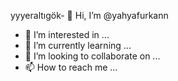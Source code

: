 yyyeraltıgök- 👋 Hi, I’m @yahyafurkann        
- 👀 I’m interested in ...
- 🌱 I’m currently learning ...
- 💞️ I’m looking to collaborate on ...
- 📫 How to reach me ...

<!---
yahyafurkann/yahyafurkann is a ✨ special ✨ repository because its `README.md` (this file) appears on your GitHub profile.
You can click the Preview link to take a look at your changes.
--->
